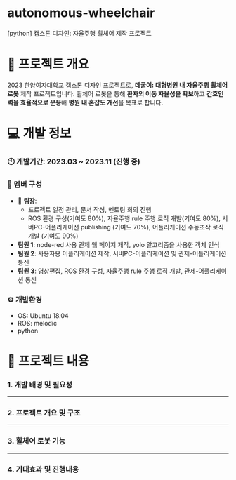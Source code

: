 # autonomous-wheelchair
[python] 캡스톤 디자인: 자율주행 휠체어 제작 프로젝트

# :mega: 프로젝트 개요
2023 한양여자대학교 캡스톤 디자인 프로젝트로, **데굴이: 대형병원 내 자율주행 휠체어 로봇** 제작 프로젝트입니다. 
휠체어 로봇을 통해 **환자의 이동 자율성을 확보**하고 **간호인력을 효율적으로 운용**해 **병원 내 혼잡도 개선**을 목표로 합니다.

# :computer: 개발 정보
### :clock10: 개발기간: 2023.03 ~ 2023.11 (진행 중)
### :busts_in_silhouette:	멤버 구성

- :raising_hand: **팀장**:
  - 프로젝트 일정 관리, 문서 작성, 멘토링 회의 진행 
  - ROS 환경 구성(기여도 80%),  자율주행 rule 주행 로직 개발(기여도 80%),  서버PC-어플리케이션 publishing (기여도 70%),  어플리케이션 수동조작 로직 개발 (기여도 90%)
- **팀원 1**: node-red 사용 관제 웹 페이지 제작, yolo 알고리즘을 사용한 객체 인식
- **팀원 2**: 사용자용 어플리케이션 제작, 서버PC-어플리케이션 및 관제-어플리케이션 통신
- **팀원 3**: 영상편집, ROS 환경 구성, 자율주행 rule 주행 로직 개발, 관제-어플리케이션 통신

### ⚙️ 개발환경
- OS: Ubuntu 18.04
- ROS: melodic
- python

# :page_with_curl: 프로젝트 내용
### 1. 개발 배경 및 필요성

---
### 2. 프로젝트 개요 및 구조

---
### 3. 휠체어 로봇 기능

---
### 4. 기대효과 및 진행내용
